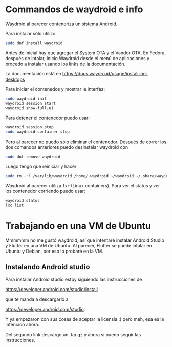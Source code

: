 # Commandos de waydroid e info

Waydroid al parecer conteneriza un sistema Android.

Para instalar sólo utilizo

```Bash
sudo dnf install waydroid
```

Antes de inicial hay que agregar el System OTA y el Vandor OTA. En Fedora, después de intalar, inicio Waydroid desde el menú de aplicaciones y procedo a instalar usando los links de la documentación.

La documentación está en https://docs.waydro.id/usage/install-on-desktops

Para iniciar el contenedos y mostrar la interfaz:

```Bash
sudo waydroid init
waydroid session start
waydroid show-full-ui
```

Para detener el contenedor puedo usar:

```Bash
waydroid session stop
sudo waydroid container stop
```

Pero al parecer no puedo sólo eliminar el contenedor. Después de correr los dos comandos anteriores puedo desinstalar waydroid con

```Bash
sudo dnf remove waydroid
```

Luego tengo que reiniciar y hacer

```Bash
sudo rm -rf /var/lib/waydroid /home/.waydroid ~/waydroid ~/.share/waydroid ~/.local/share/applications/*android* ~/.local/share/waydroid
```

Waydroid al parecer utiliza `lxc` (Linux containers). Para ver el status y ver los contenedor corriendo puedo usar:

```Bash
waydroid status
lxc list
```

# Trabajando en una VM de Ubuntu

Mmmmmm no me gustó waydroid, así que intentaré instalar Android Studio y Flutter en una VM de Ubuntu. Al parecer, Flutter se puede intalar en Ubuntu y Debian, por eso lo probaré en la VM.

## Instalando Android studio

Para instalar Android studio estpy siguiendo las instrucciones de 

<https://developer.android.com/studio/install>

que te manda a descargarlo a 

<https://developer.android.com/studio>.

Y ya empezaron con sus cosas de aceptar la licensia :) pero meh, esa es la intencion ahora.

Del segundo link descargo un .tar.gz y ahora si puedo seguir las instrucciones.
